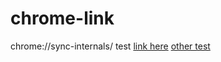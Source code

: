 # chrome-link
chrome://sync-internals/
test
      [link here](chrome://sync-internals/)   [other test](https://www.youtube.com)
